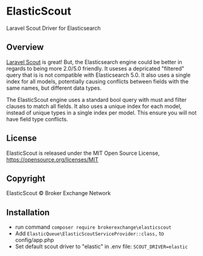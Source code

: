 # ElasticScout
Laravel Scout Driver for Elasticsearch

## Overview
[Laravel Scout](https://github.com/laravel/scout) is great! But, the Elasticsearch engine could be better in regards to being more 2.0/5.0 friendly. It useses a depricated "filtered" 
query that is is not compatible with Elasticsearch 5.0. It also uses a single index for all models, potentially causing conflicts between fields with the same names, but different data types.

The ElasticScout engine uses a standard bool query with must and filter clauses to match all fields.
It also uses a unique index for each model, instead of unique types in a single index per model. This ensure you will not have field type conflicts.

## License
ElasticScout is released under the MIT Open Source License, <https://opensource.org/licenses/MIT>

## Copyright
ElasticScout &copy; Broker Exchange Network

## Installation
 * run command `composer require brokerexchange\elasticscout`
 * Add `ElasticQueue\ElasticScoutServiceProvider::class,` to config/app.php
 * Set default scout driver to "elastic" in .env file:  `SCOUT_DRIVER=elastic`

